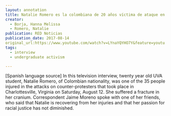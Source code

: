 ```yaml
---
layout: annotation
title: Natalie Romero es la colombiana de 20 años víctima de ataque en Charlottesville
creator:
  - Borja, Hanna Melissa
  - Romero, Natalie
publication: RED Noticias
publication_date: 2017-08-14
original_url:https://www.youtube.com/watch?v=LYnaYQYHO7Y&feature=youtu.be
tags:
  - interview
  - undergraduate activism

---
```

[Spanish language source] In this television interview, twenty year old UVA student, Natalie Romero, of Colombian nationality, was one of the 35 people injured in the attacks on counter-protesters that took place in Charlottesville, Virginia on Saturday, August 12. She suffered a fracture in her cranium. Correspondent Jaime Moreno spoke with one of her friends, who said that Natalie is recovering from her injuries and that her passion for racial justice has not diminished.
